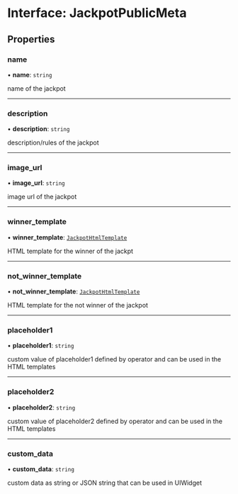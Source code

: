 # Interface: JackpotPublicMeta

## Properties

### name

• **name**: `string`

name of the jackpot

___

### description

• **description**: `string`

description/rules of the jackpot

___

### image\_url

• **image\_url**: `string`

image url of the jackpot

___

### winner\_template

• **winner\_template**: [`JackpotHtmlTemplate`](JackpotHtmlTemplate.md)

HTML template for the winner of the jackpt

___

### not\_winner\_template

• **not\_winner\_template**: [`JackpotHtmlTemplate`](JackpotHtmlTemplate.md)

HTML template for the not winner of the jackpot

___

### placeholder1

• **placeholder1**: `string`

custom value of placeholder1 defined by operator and can be used in the HTML templates

___

### placeholder2

• **placeholder2**: `string`

custom value of placeholder2 defined by operator and can be used in the HTML templates

___

### custom\_data

• **custom\_data**: `string`

custom data as string or JSON string that can be used in UIWidget
